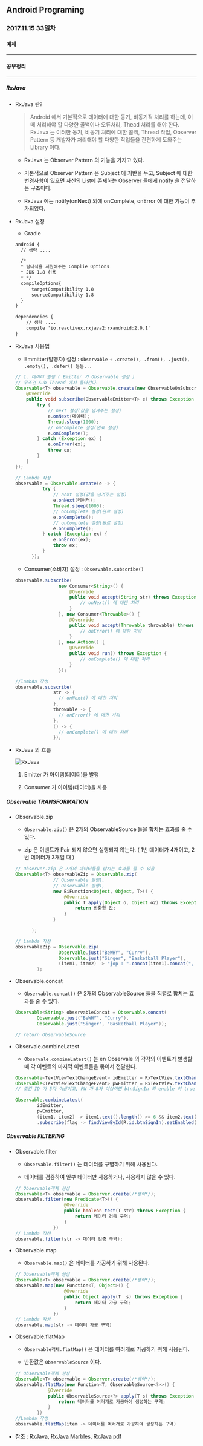 Android Programing
----------------------------------------------------
### 2017.11.15 33일차

#### 예제
____________________________________________________

#### 공부정리
____________________________________________________

##### __RxJava__

- RxJava 란?

  > Android 에서 기본적으로 데이터에 대한 동기, 비동기적 처리를 하는데, 이 때 처리해야 할 다양한 콜백이나 오류처리, Thead 처리를 해야 한다. RxJava 는 이러한 동기, 비동기 처리에 대한 콜백, Thread 작업, Observer Pattern 등 개발자가 처리해야 할 다양한 작업들을 간편하게 도와주는 Library 이다.

  - RxJava 는 Observer Pattern 의 기능을 가지고 있다.

  - 기본적으로 Observer Pattern 은 Subject 에 기반을 두고, Subject 에 대한 변경사항이 있으면 자신의 List에 존재하는 Observer 들에게 notify 을 전달하는 구조이다.

  - RxJava 에는 notify(onNext) 외에 onComplete, onError 에 대한 기능이 추가되었다.

- RxJava 설정

  - Gradle

  ```xml
  android {
    // 생략 ....

    /*
    * 람다식을 지원해주는 Complie Options
    * JDK 1.8 허용
    * */
    compileOptions{
        targetCompatibility 1.8
        sourceCompatibility 1.8
    }
  }

  dependencies {
      // 생략 ....
      compile 'io.reactivex.rxjava2:rxandroid:2.0.1'
  }
  ```

- RxJava 사용법

  - Emmitter(발행자) 설정 : `Observable` + `.create(), .from(), .just(), .empty(), .defer() 등등...`

  ```java
  // 1. 데이터 발행 ( Emitter 가 Observable 생성 )
  // 무조건 Sub Thread 에서 돌아간다.
  Observable<T> observable = Observable.create(new ObservableOnSubscribe<T>() {
      @Override
      public void subscribe(ObservableEmitter<T> e) throws Exception {
          try {
              // next 설정(값을 넘겨주는 설정)
              e.onNext(데이터);
              Thread.sleep(1000);
              // onComplete 설정(완료 설정)
              e.onComplete();
          } catch (Exception ex) {
              e.onError(ex);
              throw ex;
          }
      }
  });

  // Lambda 작성
  observable = Observable.create(e -> {
            try {
                // next 설정(값을 넘겨주는 설정)
                e.onNext(데이터);
                Thread.sleep(1000);
                // onComplete 설정(완료 설정)
                e.onComplete();
                // onComplete 설정(완료 설정)
                e.onComplete();
            } catch (Exception ex) {
                e.onError(ex);
                throw ex;
            }
        });
  ```

  - Consumer(소비자) 설정 : `Observable.subscribe()`

  ```java
  observable.subscribe(
                  new Consumer<String>() {
                      @Override
                      public void accept(String str) throws Exception {
                          // onNext() 에 대한 처리
                      }
                  }, new Consumer<Throwable>() {
                      @Override
                      public void accept(Throwable throwable) throws Exception {
                          // onError() 에 대한 처리
                      }
                  }, new Action() {
                      @Override
                      public void run() throws Exception {
                          // onComplete() 에 대한 처리
                      }
                  });

  //lambda 작성
  observable.subscribe(
                str -> {
                  // onNext() 에 대한 처리
                },
                throwable -> {
                  // onError() 에 대한 처리
                },
                () -> {
                  // onComplete() 에 대한 처리
                });
  ```

- RxJava 의 흐름

  ![RxJava](https://github.com/Hooooong/DAY40_RxJava2/blob/master/image/RxJava%ED%9D%90%EB%A6%84%EB%8F%84.png)

  1. Emitter 가 아이템(데이터)을 발행

  2. Consumer 가 아이템(데이터)을 사용

##### __Observable TRANSFORMATION__

- Observable.zip

  - `Observable.zip()` 은 2개의 ObservableSource 들을 합치는 효과를 줄 수 있다.

  - zip 은 이벤트가 Pair 되지 않으면 실행되지 않는다. ( 1번 데이터가 4개이고, 2번 데이터가 3개일 때 )

  ```java
  // Observer.zip 은 2개의 데이터들을 합치는 효과를 줄 수 있음
  Observable<T> observableZip = Observable.zip(
                // Observable 발행1,
                // Observable 발행1,
                new BiFunction<Object, Object, T>() {
                    @Override
                    public T apply(Object o, Object o2) throws Exception {
                        return 반환할 값;
                    }
                }

        );

  // Lambda 작성
  observableZip = Observable.zip(
                  Observable.just("BeWHY", "Curry"),
                  Observable.just("Singer", "Basketball Player"),
                  (item1, item2) -> "jop : ".concat(item1).concat(", Name : ").concat(item2)
          );
  ```

- Observable.concat

  - `Observable.concat()` 은 2개의 ObservableSource 들을 직렬로 합치는 효과를 줄 수 있다.

  ```java
  Observable<String> observableConcat = Observable.concat(
          Observable.just("BeWHY", "Curry"),
          Observable.just("Singer", "Basketball Player"));

  // return ObservableSource
  ```

- Observale.combineLatest

  - `Observale.combineLatest()` 는 en Observale 의 각각의 이벤트가 발생할 때 각 이벤트의 마지막 이벤트들을 묶어서 전달한다.

  ```java
  Observable<TextViewTextChangeEvent> idEmitter = RxTextView.textChangeEvents(editId);
  Observable<TextViewTextChangeEvent> pwEmitter = RxTextView.textChangeEvents(editPassword);
  // 조건 ID 가 5자 이상이고, PW 가 8자 이상이면 btnSignIn 의 enable 이 true 로 변경

  Observable.combineLatest(
          idEmitter,
          pwEmitter,
          (item1, item2) -> item1.text().length() >= 6 && item2.text().length() >= 8)
          .subscribe(flag -> findViewById(R.id.btnSignIn).setEnabled(flag) );
  ```

##### __Observable FILTERING__

- Observable.filter

  - `Observable.filter()` 는 데이터를 구별하기 위해 사용된다.

  - 데이터를 검증하여 일부 데이터만 사용하거나, 사용하지 않을 수 있다.

  ```java
  // Observable객체 생성
  Observable<T> observable = Observer.create(/*생략*/);
  observable.filter(new Predicate<T>() {
                    @Override
                    public boolean test(T str) throws Exception {
                        return 데이터 검증 구역;
                    }
                })
  // Lambda 작성
  observable.filter(str -> 데이터 검증 구역);
  ```

- Observable.map

  - `Observable.map()` 은 데이터를 가공하기 위해 사용된다.

  ```java
  // Observable객체 생성
  Observable<T> observable = Observer.create(/*생략*/);
  observable.map(new Function<T, Object>() {
                    @Override
                    public Object apply(T  s) throws Exception {
                        return 데이터 가공 구역;
                    }
                })
  // Lambda 작성
  observable.map(str -> 데이터 가공 구역)
  ```

- Observable.flatMap

  - `Observable객체.flatMap()` 은 데이터를 여러개로 가공하기 위해 사용된다.

  - 반환값은 `ObservableSource` 이다.

  ```java
  // Observable객체 생성
  Observable<T> observable = Observer.create(/*생략*/);
  observable.flatMap(new Function<T, ObservableSource<?>>() {
              @Override
              public ObservableSource<?> apply(T s) throws Exception {
                  return 데이터를 여러개로 가공하여 생성하는 구역;
              }
          })
  //Lambda 작성
  observable.flatMap(item -> 데이터를 여러개로 가공하여 생성하는 구역)
  ```

- 참조 : [RxJava](https://github.com/Hooooong/DAY40_RxJava2/blob/master/pdf/RxJava.pdf), [RxJava Marbles](http://rxmarbles.com/), [RxJava pdf](https://github.com/Hooooong/DAY40_RxJava2/blob/master/pdf/RxJava.pdf)
